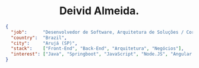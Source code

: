 
<h1 align="center">Deivid Almeida.</h1>


```json
{
  "job":      "Desenvolvedor de Software, Arquitetura de Soluções / Corporativa",
  "country":  "Brazil",
  "city":     "Arujá (SP)",
  "stack":    ["Front-End", "Back-End", "Arquitetura", "Negócios"],
  "interest": ["Java", "Springboot", "JavaScript", "Node.JS", "Angular.JS", "React.JS", "Cloud", "Finanças"], 
}
```

